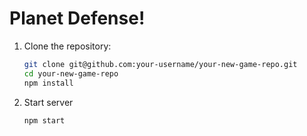 # Planet Defense!
  
1. Clone the repository:
    ```bash
    git clone git@github.com:your-username/your-new-game-repo.git
    cd your-new-game-repo
    npm install

2. Start server
    ```bash
    npm start

